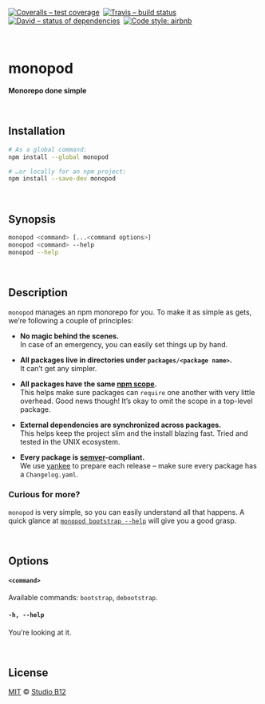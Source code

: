 [![Coveralls – test coverage
](https://img.shields.io/coveralls/studio-b12/monopod.svg?style=flat-square
)](https://coveralls.io/r/studio-b12/monopod
) [![Travis – build status
](https://img.shields.io/travis/studio-b12/monopod/master.svg?style=flat-square
)](https://travis-ci.org/studio-b12/monopod
) [![David – status of dependencies
](https://img.shields.io/david/studio-b12/monopod.svg?style=flat-square
)](https://david-dm.org/studio-b12/monopod
) [![Code style: airbnb
](https://img.shields.io/badge/code%20style-airbnb-777777.svg?style=flat-square)
](https://github.com/airbnb/javascript)




<a id="/"></a>&nbsp;

# monopod

**Monorepo done simple**




<a id="/installation"></a>&nbsp;

## Installation

```sh
# As a global command:
npm install --global monopod

# …or locally for an npm project:
npm install --save-dev monopod
```




<a id="/synopsis"></a>&nbsp;

## Synopsis

```sh
monopod <command> [...<command options>]  
monopod <command> --help  
monopod --help  
```




<a id="/description"></a>&nbsp;

## Description

`monopod` manages an npm monorepo for you. To make it as simple as gets, we’re following a couple of principles:

- **No magic behind the scenes.**  
  In case of an emergency, you can easily set things up by hand.

- **All packages live in directories under `packages/<package name>`.**  
  It can’t get any simpler.

- **All packages have the same [npm scope](https://docs.npmjs.com/misc/scope).**  
  This helps make sure packages can `require` one another with very little overhead. Good news though! It’s okay to omit the scope in a top-level package.

- **External dependencies are synchronized across packages.**  
  This helps keep the project slim and the install blazing fast. Tried and tested in the UNIX ecosystem.

- **Every package is [semver](http://semver.org/)-compliant.**  
  We use [yankee](https://git.io/yankee) to prepare each release – make sure every package has a `Changelog.yaml`.


### Curious for more?

`monopod` is very simple, so you can easily understand all that happens. A quick glance at [`monopod bootstrap --help`](./Readme/bootstrap.md) will give you a good grasp.




<a id="/options"></a>&nbsp;

## Options

<!-- @options start -->
#### `<command>`
Available commands: `bootstrap`, `debootstrap`.

#### `-h, --help`
You’re looking at it.
<!-- @options end -->




<a id="/license"></a>&nbsp;

## License

[MIT](https://git.io/monopod.License) © [Studio B12](http://studio-b12.de)
